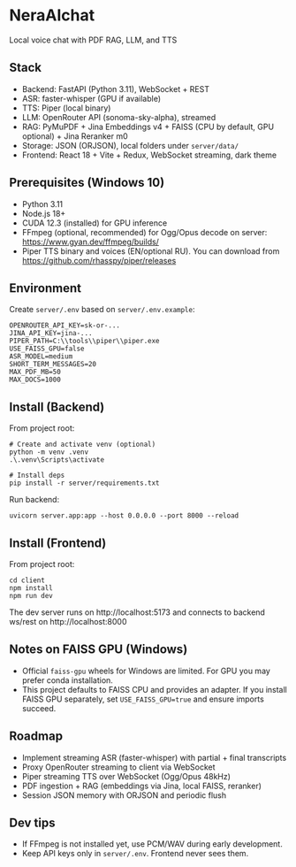# NeraAIchat

Local voice chat with PDF RAG, LLM, and TTS

## Stack
- Backend: FastAPI (Python 3.11), WebSocket + REST
- ASR: faster-whisper (GPU if available)
- TTS: Piper (local binary)
- LLM: OpenRouter API (sonoma-sky-alpha), streamed
- RAG: PyMuPDF + Jina Embeddings v4 + FAISS (CPU by default, GPU optional) + Jina Reranker m0
- Storage: JSON (ORJSON), local folders under `server/data/`
- Frontend: React 18 + Vite + Redux, WebSocket streaming, dark theme

## Prerequisites (Windows 10)
- Python 3.11
- Node.js 18+
- CUDA 12.3 (installed) for GPU inference
- FFmpeg (optional, recommended) for Ogg/Opus decode on server: https://www.gyan.dev/ffmpeg/builds/
- Piper TTS binary and voices (EN/optional RU). You can download from https://github.com/rhasspy/piper/releases

## Environment
Create `server/.env` based on `server/.env.example`:
```
OPENROUTER_API_KEY=sk-or-...
JINA_API_KEY=jina-...
PIPER_PATH=C:\\tools\\piper\\piper.exe
USE_FAISS_GPU=false
ASR_MODEL=medium
SHORT_TERM_MESSAGES=20
MAX_PDF_MB=50
MAX_DOCS=1000
```

## Install (Backend)
From project root:
```
# Create and activate venv (optional)
python -m venv .venv
.\.venv\Scripts\activate

# Install deps
pip install -r server/requirements.txt
```

Run backend:
```
uvicorn server.app:app --host 0.0.0.0 --port 8000 --reload
```

## Install (Frontend)
From project root:
```
cd client
npm install
npm run dev
```
The dev server runs on http://localhost:5173 and connects to backend ws/rest on http://localhost:8000

## Notes on FAISS GPU (Windows)
- Official `faiss-gpu` wheels for Windows are limited. For GPU you may prefer conda installation.
- This project defaults to FAISS CPU and provides an adapter. If you install FAISS GPU separately, set `USE_FAISS_GPU=true` and ensure imports succeed.

## Roadmap
- Implement streaming ASR (faster-whisper) with partial + final transcripts
- Proxy OpenRouter streaming to client via WebSocket
- Piper streaming TTS over WebSocket (Ogg/Opus 48kHz)
- PDF ingestion + RAG (embeddings via Jina, local FAISS, reranker)
- Session JSON memory with ORJSON and periodic flush

## Dev tips
- If FFmpeg is not installed yet, use PCM/WAV during early development.
- Keep API keys only in `server/.env`. Frontend never sees them.
